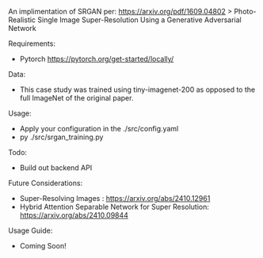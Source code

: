 An implimentation of SRGAN per: <https://arxiv.org/pdf/1609.04802>
    > Photo-Realistic Single Image Super-Resolution Using a Generative Adversarial Network

Requirements:
- Pytorch <https://pytorch.org/get-started/locally/>

Data:
- This case study was trained using tiny-imagenet-200 as opposed to the full ImageNet of the original paper.

Usage:
- Apply your configuration in the ./src/config.yaml
- py ./src/srgan_training.py

Todo:
- Build out backend API

Future Considerations:
- Super-Resolving Images : https://arxiv.org/abs/2410.12961
- Hybrid Attention Separable Network for Super Resolution: https://arxiv.org/abs/2410.09844

Usage Guide:
- Coming Soon!